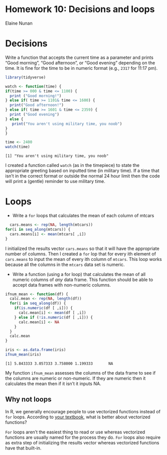 Homework 10: Decisions and loops
================
Elaine Nunan

# Decisions

Write a function that accepts the current time as a parameter and prints
“Good morning”, “Good afternoon”, or “Good evening” depending on the
time. It is fine for the time to be in numeric format (e.g., `2317` for
11:17 pm).

``` r
library(tidyverse)

watch <- function(time) {
if(time >= 000 & time <= 1100) {
  print ("Good morning!")
} else if( time >= 1101& time <= 1600) {
  print("Good afternoon!")
} else if( time >= 1601 & time <= 2359) {
  print ("Good evening")
} else {
   print("You aren't using military time, you noob")
}
}

time <- 2400
watch(time)
```

    [1] "You aren't using military time, you noob"

I created a function called `watch` (as in the timepiece) to state the
appropriate greeting based on inputted time (in military time). If a
time that isn’t in the correct format or outside the normal 24 hour
limit then the code will print a (gentle) reminder to use military time.

# Loops

-   Write a `for` loops that calculates the mean of each column of
    mtcars

``` r
  cars.means <- rep(NA, length(mtcars))
for(i in seq_along(mtcars)) {
  cars.means[i] <- mean(mtcars[ ,i])
} 
```

I initialized the results vector `cars.means` so that it will have the
appropriate number of columns. Then I created a `for` lop that for every
ith element of `cars.means` to input the mean of every ith column of
`mtcars`. This loop works because all the columns in the `mtcars` data
set is numeric.

-   Write a function (using a for loop) that calculates the mean of all
    numeric columns of *any* data frame. This function should be able to
    accept data frames with non-numeric columns.

``` r
ifnum_mean <- function(df) {
  calc.mean <- rep(NA, length(df))
  for(i in seq_along(df)) {
    if(is.numeric(df [ ,i])) {
      calc.mean[i] <- mean(df [ ,i])
    } else if (!is.numeric(df [ ,i])) {
      calc.mean[i] <- NA 
    } 
  }
  calc.mean
}

iris <- as.data.frame(iris)
ifnum_mean(iris)
```

    [1] 5.843333 3.057333 3.758000 1.199333       NA

My function `ifnum_mean` assesses the columns of the data frame to see
if the columns are numeric or non-numeric. If they are numeric then it
calculates the mean then if it isn’t it inputs NA.

## Why not loops

In R, we generally encourage people to use vectorized functions instead
of `for` loops. According to [your
textbook](https://r4ds.had.co.nz/iteration.html), what is better about
vectorized functions?

`For` loops aren’t the easiest thing to read or use whereas vectorized
functions are usually named for the process they do. `For` loops also
require as extra step of initializing the results vector whereas
vectorized functions have that built-in.
